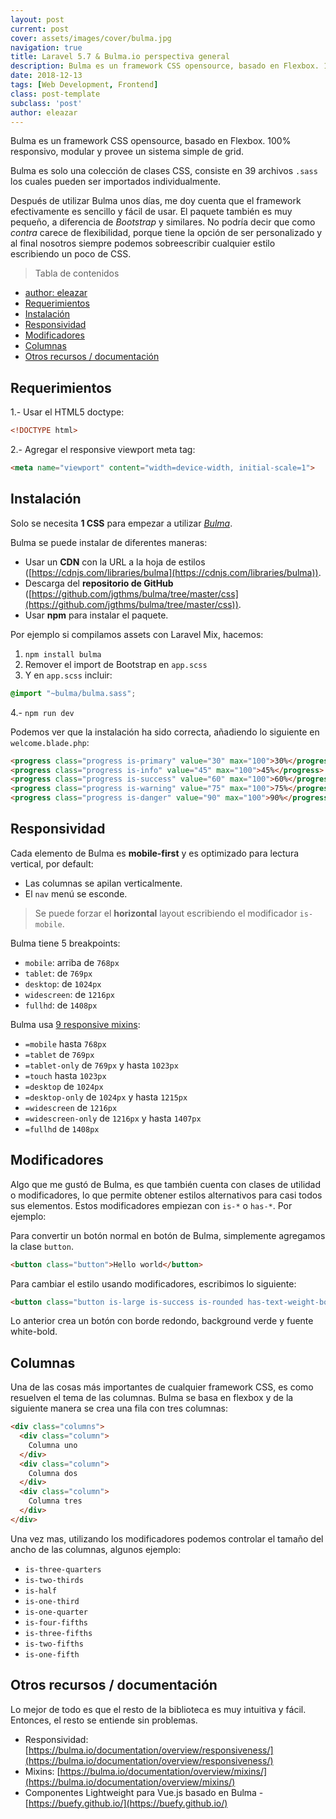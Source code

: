 ```yaml
---
layout: post
current: post
cover: assets/images/cover/bulma.jpg
navigation: true
title: Laravel 5.7 & Bulma.io perspectiva general
description: Bulma es un framework CSS opensource, basado en Flexbox. 100% responsivo y modular, provee un sistema simple de grid.
date: 2018-12-13
tags: [Web Development, Frontend]
class: post-template
subclass: 'post'
author: eleazar
---
```


Bulma es un framework CSS opensource, basado en Flexbox. 100% responsivo, modular y provee un sistema simple de grid.

Bulma es solo una colección de clases CSS, consiste en 39 archivos `.sass` los cuales pueden ser importados individualmente.

Después de utilizar Bulma unos días, me doy cuenta que el framework efectivamente es sencillo y fácil de usar. El paquete también es muy pequeño, a diferencia de _Bootstrap_ y similares. No podría decir que como _contra_ carece de flexibilidad, porque tiene la opción de ser personalizado y al final nosotros siempre podemos sobreescribir cualquier estilo escribiendo un poco de CSS.

> Tabla de contenidos
- [author: eleazar](#author-eleazar)
- [Requerimientos](#requerimientos)
- [Instalación](#instalaci%C3%B3n)
- [Responsividad](#responsividad)
- [Modificadores](#modificadores)
- [Columnas](#columnas)
- [Otros recursos / documentación](#otros-recursos--documentaci%C3%B3n)

## Requerimientos

1.- Usar el HTML5 doctype:

```html
<!DOCTYPE html>
```
2.- Agregar el responsive viewport meta tag:

```html
<meta name="viewport" content="width=device-width, initial-scale=1">
```

## Instalación

Solo se necesita **1 CSS** para empezar a utilizar *[Bulma](https://bulma.io/documentation/overview/start/)*.

Bulma se puede instalar de diferentes maneras:

- Usar un **CDN** con la URL a la hoja de estilos ([https://cdnjs.com/libraries/bulma](https://cdnjs.com/libraries/bulma)).
- Descarga del **repositorio de GitHub** ([https://github.com/jgthms/bulma/tree/master/css](https://github.com/jgthms/bulma/tree/master/css)).
- Usar **npm** para instalar el paquete.

 Por ejemplo si compilamos assets con Laravel Mix, hacemos:

1. `npm install bulma`
2. Remover el import de Bootstrap en `app.scss`
3. Y en `app.scss` incluir:

```scss
@import "~bulma/bulma.sass";
```

4.- `npm run dev`

Podemos ver que la instalación ha sido correcta, añadiendo lo siguiente en `welcome.blade.php`:

```html
<progress class="progress is-primary" value="30" max="100">30%</progress>
<progress class="progress is-info" value="45" max="100">45%</progress>
<progress class="progress is-success" value="60" max="100">60%</progress>
<progress class="progress is-warning" value="75" max="100">75%</progress>
<progress class="progress is-danger" value="90" max="100">90%</progress>
```
## Responsividad

Cada elemento de Bulma es **mobile-first** y es optimizado para lectura vertical, por default:

- Las columnas se apilan verticalmente.
- El `nav` menú se esconde.

> Se puede forzar el **horizontal** layout escribiendo el modificador `is-mobile`.

Bulma tiene 5 breakpoints:

- `mobile`: arriba de `768px`
- `tablet`: de `769px`
- `desktop`: de `1024px`
- `widescreen`: de `1216px`
- `fullhd`: de `1408px`

Bulma usa [9 responsive mixins](https://github.com/jgthms/bulma/blob/master/sass/utilities/mixins.sass#L81,L129):

- `=mobile` hasta `768px`
- `=tablet` de  `769px`
- `=tablet-only` de `769px` y hasta `1023px`
- `=touch` hasta `1023px`
- `=desktop` de `1024px`
- `=desktop-only` de `1024px` y hasta `1215px`
- `=widescreen` de `1216px`
- `=widescreen-only` de `1216px` y hasta `1407px`
- `=fullhd` de `1408px`

## Modificadores

Algo que me gustó de Bulma, es que también cuenta con clases de utilidad o modificadores, lo que permite obtener estilos alternativos para casi todos sus elementos. Estos modificadores empiezan con `is-*` o `has-*`. Por ejemplo:

Para convertir un botón normal en botón de Bulma, simplemente agregamos la clase `button`.

```html
<button class="button">Hello world</button>
```

Para cambiar el estilo usando modificadores, escribimos lo siguiente:

```html
<button class="button is-large is-success is-rounded has-text-weight-bold">Hello world</button>
```
Lo anterior crea un botón con borde redondo, background verde y fuente white-bold.

## Columnas

Una de las cosas más importantes de cualquier framework CSS, es como resuelven el tema de las columnas. Bulma se basa en flexbox y de la siguiente manera se crea una fila con tres columnas:

```html
<div class="columns">
  <div class="column">
    Columna uno
  </div>
  <div class="column">
    Columna dos
  </div>
  <div class="column">
    Columna tres
  </div>
</div>
```

Una vez mas, utilizando los modificadores podemos controlar el tamaño del ancho de las columnas, algunos ejemplo:

- `is-three-quarters`
- `is-two-thirds`
- `is-half`
- `is-one-third`
- `is-one-quarter`
- `is-four-fifths`
- `is-three-fifths`
- `is-two-fifths`
- `is-one-fifth`

## Otros recursos / documentación

Lo mejor de todo es que el resto de la biblioteca es muy intuitiva y fácil. Entonces, el resto se entiende sin problemas.

- Responsividad: [https://bulma.io/documentation/overview/responsiveness/](https://bulma.io/documentation/overview/responsiveness/)
- Mixins: [https://bulma.io/documentation/overview/mixins/](https://bulma.io/documentation/overview/mixins/)
- Componentes Lightweight para Vue.js basado en Bulma - [https://buefy.github.io/](https://buefy.github.io/)
